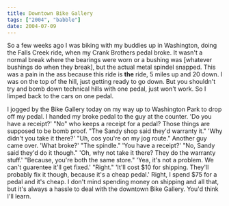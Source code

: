 ```yaml
---
title: Downtown Bike Gallery
tags: ["2004", "babble"]
date: 2004-07-09
---
```

So a few weeks ago I was biking with my buddies up in Washington, doing the Falls Creek ride, when my Crank Brothers pedal broke.  It wasn't a normal break where the bearings were worn or a bushing was [whatever bushings do when they break], but the actual metal spindel snapped.  This was a pain in the ass because this ride is <strong>the</strong> ride, 5 miles up and 20 down.  I was on the top of the hill, just getting ready to go down.  But you shouldn't try and bomb down technical hills with one pedal, just won't work.  So I limped back to the cars on one pedal.

I jogged by the Bike Gallery today on my way up to Washington Park to drop off my pedal. I handed my broke pedal to the guy at the counter.
'Do you have a receipt?'
"No"  who keeps a receipt for a pedal?  Those things are supposed to be bomb proof.  "The Sandy shop said they'd warranty it."
'Why didn't you take it there?'
"Uh, cos you're on my jog route."
Another guy came over.
'What broke?'
"The spindle."
'You have a receipt?'
"No, Sandy said they'd do it though."
'Oh, why not take it there?  They do the warranty stuff.'
"Because, you're both the same store."
'Yea, it's not a problem.  We can't guarentee it'll get fixed.'
"Right."
'It'll cost $10 for shipping.  They'll probably fix it though, because it's a cheap pedal.'
Right, I spend $75 for a pedal and it's cheap.
I don't mind spending money on shipping and all that, but it's always a hassle to deal with the downtown Bike Gallery.  You'd think I'll learn.
